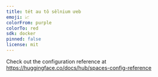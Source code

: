 ```yaml
---
title: tét au tô sêlnium ưeb
emoji: 📈
colorFrom: purple
colorTo: red
sdk: docker
pinned: false
license: mit
---
```


Check out the configuration reference at https://huggingface.co/docs/hub/spaces-config-reference